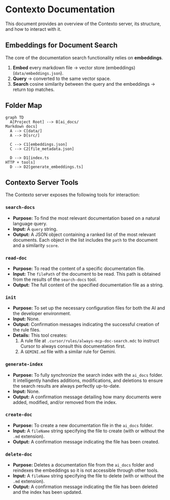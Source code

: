 # Contexto Documentation

This document provides an overview of the Contexto server, its structure, and how to interact with it.

## Embeddings for Document Search

The core of the documentation search functionality relies on **embeddings**.

1. **Embed** every markdown file → vector store (embeddings) (`data/embeddings.json`).
2. **Query** → converted to the same vector space.
3. **Search** cosine similarity between the query and the embeddings → return top matches.

## Folder Map

```mermaid
graph TD
  A[Project Root] --> B[ai_docs/
Markdown docs]
  A --> C[data/]
  A --> D[src/]

  C --> C1[embeddings.json]
  C --> C2[file_metadata.json]

  D --> D1[index.ts
HTTP + tools]
  D --> D2[generate_embeddings.ts]
```

## Contexto Server Tools

The Contexto server exposes the following tools for interaction:

### `search-docs`

- **Purpose:** To find the most relevant documentation based on a natural language query.
- **Input:** A `query` string.
- **Output:** A JSON object containing a ranked list of the most relevant documents. Each object in the list includes the `path` to the document and a similarity `score`.

### `read-doc`

- **Purpose:** To read the content of a specific documentation file.
- **Input:** The `filePath` of the document to be read. This path is obtained from the results of the `search-docs` tool.
- **Output:** The full content of the specified documentation file as a string.

### `init`

- **Purpose:** To set up the necessary configuration files for both the AI and the developer environment.
- **Input:** None.
- **Output:** Confirmation messages indicating the successful creation of the rule files.
- **Details:** This tool creates:
  1.  A rule file at `.cursor/rules/always-mcp-doc-search.mdc` to instruct Cursor to always consult this documentation first.
  2.  A `GEMINI.md` file with a similar rule for Gemini.

### `generate-index`

- **Purpose:** To fully synchronize the search index with the `ai_docs` folder. It intelligently handles additions, modifications, and deletions to ensure the search results are always perfectly up-to-date.
- **Input:** None.
- **Output:** A confirmation message detailing how many documents were added, modified, and/or removed from the index.

### `create-doc`

- **Purpose:** To create a new documentation file in the `ai_docs` folder.
- **Input:** A `fileName` string specifying the file to create (with or without the `.md` extension).
- **Output:** A confirmation message indicating the file has been created.

### `delete-doc`

- **Purpose:** Deletes a documentation file from the `ai_docs` folder and reindexes the embeddings so it is not accessible through other tools.
- **Input:** A `fileName` string specifying the file to delete (with or without the `.md` extension).
- **Output:** A confirmation message indicating the file has been deleted and the index has been updated.
